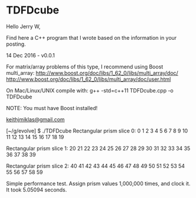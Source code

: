 # TDFDcube
Hello Jerry W,

Find here a C++ program that I wrote based on the information in your posting.

14 Dec 2016 - v0.0.1

For matrix/array problems of this type, I recommend using Boost multi_array:
http://www.boost.org/doc/libs/1_62_0/libs/multi_array/doc/
http://www.boost.org/doc/libs/1_62_0/libs/multi_array/doc/user.html

On Mac/Linux/UNIX compile with:
g++ -std=c++11  TDFDcube.cpp -o TDFDcube

NOTE: You must have Boost installed!

keithjmiklas@gmail.com


[~/g/evolve] $ ./TDFDcube 
Rectangular prism slice 0:
0	1	2	3
4	5	6	7
8	9	10	11
12	13	14	15
16	17	18	19

Rectangular prism slice 1:
20	21	22	23
24	25	26	27
28	29	30	31
32	33	34	35
36	37	38	39

Rectangular prism slice 2:
40	41	42	43
44	45	46	47
48	49	50	51
52	53	54	55
56	57	58	59

Simple performance test. Assign prism values 1,000,000 times, and clock it.
It took 5.05094 seconds.
